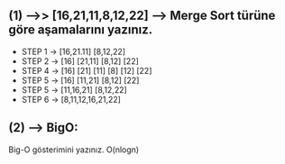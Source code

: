 ## (1) -->> [16,21,11,8,12,22] --> Merge Sort türüne göre aşamalarını yazınız.

* STEP 1 -> [16,21.11] [8,12,22]
* STEP 2 -> [16] [21,11]    [8,12] [22]
* STEP 4 -> [16] [21] [11]   [8] [12] [22]
* STEP 5 -> [16] [11,21]    [8,12] [22]
* STEP 5 -> [11,16,21]  [8,12,22]
* STEP 6 -> [8,11,12,16,21,22]

## (2) --> BigO:
Big-O gösterimini yazınız.
O(nlogn) 
